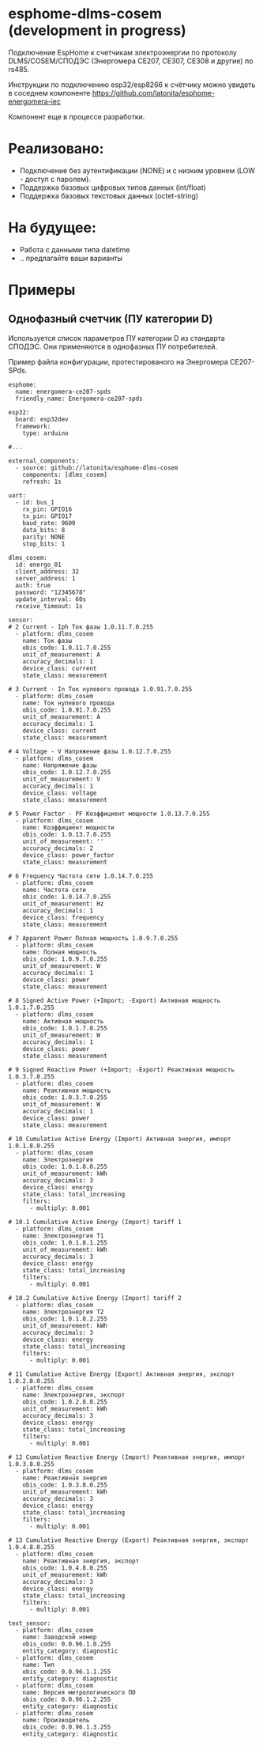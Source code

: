# esphome-dlms-cosem (development in progress)
Подключение EspHome к счетчикам электроэнергии по протоколу DLMS/COSEM/СПОДЭС (Энергомера CE207, CE307, CE308 и другие) по rs485. 

Инструкции по подключению esp32/esp8266 к счётчику можно увидеть в соседнем компоненте https://github.com/latonita/esphome-energomera-iec

Компонент еще в процессе разработки.


# Реализовано:
- Подключение без аутентификации (NONE) и с низким уровнем (LOW - доступ с паролем).
- Поддержка базовых цифровых типов данных (int/float)
- Поддержка базовых текстовых данных (octet-string)

# На будущее:
- Работа с данными типа datetime 
- .. предлагайте ваши варианты


# Примеры 

## Однофазный счетчик (ПУ категории D) 
Используется список параметров ПУ категории D из стандарта СПОДЭС. Они применяются в однофазных ПУ потребителей.

Пример файла конфигурации, протестированого на Энергомера CE207-SPds.

```
esphome:
  name: energomera-ce207-spds
  friendly_name: Energomera-ce207-spds

esp32:
  board: esp32dev
  framework:
    type: arduino

#...

external_components:
  - source: github://latonita/esphome-dlms-cosem
    components: [dlms_cosem]
    refresh: 1s

uart:
  - id: bus_1
    rx_pin: GPIO16
    tx_pin: GPIO17
    baud_rate: 9600
    data_bits: 8
    parity: NONE
    stop_bits: 1 

dlms_cosem:
  id: energo_01
  client_address: 32
  server_address: 1
  auth: true
  password: "12345678"
  update_interval: 60s
  receive_timeout: 1s

sensor:
# 2 Current - Iph Ток фазы 1.0.11.7.0.255
  - platform: dlms_cosem
    name: Ток фазы
    obis_code: 1.0.11.7.0.255
    unit_of_measurement: A
    accuracy_decimals: 1
    device_class: current
    state_class: measurement

# 3 Current - In Ток нулевого провода 1.0.91.7.0.255
  - platform: dlms_cosem
    name: Ток нулевого провода
    obis_code: 1.0.91.7.0.255
    unit_of_measurement: A
    accuracy_decimals: 1
    device_class: current
    state_class: measurement

# 4 Voltage - V Напряжение фазы 1.0.12.7.0.255
  - platform: dlms_cosem
    name: Напряжение фазы
    obis_code: 1.0.12.7.0.255
    unit_of_measurement: V
    accuracy_decimals: 1
    device_class: voltage
    state_class: measurement

# 5 Power Factor - PF Коэффициент мощности 1.0.13.7.0.255
  - platform: dlms_cosem
    name: Коэффициент мощности
    obis_code: 1.0.13.7.0.255
    unit_of_measurement: ''
    accuracy_decimals: 2
    device_class: power_factor
    state_class: measurement

# 6 Frequency Частота сети 1.0.14.7.0.255
  - platform: dlms_cosem
    name: Частота сети
    obis_code: 1.0.14.7.0.255
    unit_of_measurement: Hz
    accuracy_decimals: 1
    device_class: frequency
    state_class: measurement

# 7 Apparent Power Полная мощность 1.0.9.7.0.255
  - platform: dlms_cosem
    name: Полная мощность
    obis_code: 1.0.9.7.0.255
    unit_of_measurement: W
    accuracy_decimals: 1
    device_class: power
    state_class: measurement

# 8 Signed Active Power (+Import; -Export) Активная мощность 1.0.1.7.0.255
  - platform: dlms_cosem
    name: Активная мощность
    obis_code: 1.0.1.7.0.255
    unit_of_measurement: W
    accuracy_decimals: 1
    device_class: power
    state_class: measurement

# 9 Signed Reactive Power (+Import; -Export) Реактивная мощность 1.0.3.7.0.255
  - platform: dlms_cosem
    name: Реактивная мощность
    obis_code: 1.0.3.7.0.255
    unit_of_measurement: W
    accuracy_decimals: 1
    device_class: power
    state_class: measurement

# 10 Cumulative Active Energy (Import) Активная энергия, импорт 1.0.1.8.0.255
  - platform: dlms_cosem
    name: Электроэнергия
    obis_code: 1.0.1.8.0.255
    unit_of_measurement: kWh
    accuracy_decimals: 3
    device_class: energy
    state_class: total_increasing
    filters:
      - multiply: 0.001

# 10.1 Cumulative Active Energy (Import) tariff 1
  - platform: dlms_cosem
    name: Электроэнергия Т1
    obis_code: 1.0.1.8.1.255
    unit_of_measurement: kWh
    accuracy_decimals: 3
    device_class: energy
    state_class: total_increasing
    filters:
      - multiply: 0.001

# 10.2 Cumulative Active Energy (Import) tariff 2
  - platform: dlms_cosem
    name: Электроэнергия Т2
    obis_code: 1.0.1.8.2.255
    unit_of_measurement: kWh
    accuracy_decimals: 3
    device_class: energy
    state_class: total_increasing
    filters:
      - multiply: 0.001

# 11 Cumulative Active Energy (Export) Активная энергия, экспорт 1.0.2.8.0.255
  - platform: dlms_cosem
    name: Электроэнергия, экспорт
    obis_code: 1.0.2.8.0.255
    unit_of_measurement: kWh
    accuracy_decimals: 3
    device_class: energy
    state_class: total_increasing
    filters:
      - multiply: 0.001

# 12 Cumulative Reactive Energy (Import) Реактивная энергия, импорт 1.0.3.8.0.255
  - platform: dlms_cosem
    name: Реактивная энергия
    obis_code: 1.0.3.8.0.255
    unit_of_measurement: kWh
    accuracy_decimals: 3
    device_class: energy
    state_class: total_increasing
    filters:
      - multiply: 0.001

# 13 Cumulative Reactive Energy (Export) Реактивная энергия, экспорт 1.0.4.8.0.255
  - platform: dlms_cosem
    name: Реактивная энергия, экспорт
    obis_code: 1.0.4.8.0.255
    unit_of_measurement: kWh
    accuracy_decimals: 3
    device_class: energy
    state_class: total_increasing
    filters:
      - multiply: 0.001

text_sensor:
  - platform: dlms_cosem
    name: Заводской номер
    obis_code: 0.0.96.1.0.255
    entity_category: diagnostic
  - platform: dlms_cosem
    name: Тип
    obis_code: 0.0.96.1.1.255
    entity_category: diagnostic
  - platform: dlms_cosem
    name: Версия метрологического ПО
    obis_code: 0.0.96.1.2.255
    entity_category: diagnostic
  - platform: dlms_cosem
    name: Производитель
    obis_code: 0.0.96.1.3.255
    entity_category: diagnostic

```
